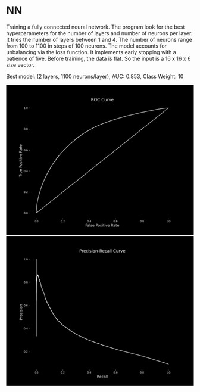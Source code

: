 # NN

Training a fully connected neural network. The program look for the best hyperparameters for the number of layers and number of neurons per layer.
It tries the number of layers between 1 and 4. The number of neurons range from 100 to 1100 in steps of 100 neurons. The model accounts for unbalancing via the loss function. It implements early stopping with a patience of five. Before training, the data is flat. So the input is a 16 x 16 x 6 size vector.



Best model: (2 layers, 1100 neurons/layer), AUC: 0.853, Class Weight: 10



![alt text](https://github.com/joaquinsalas/zindi/blob/main/code/nn/roc_curve_fc_nn.png?raw=true)
![alt text](https://github.com/joaquinsalas/zindi/blob/main/code/nn/precision_recall_curve_fc_nn.png?raw=true)
